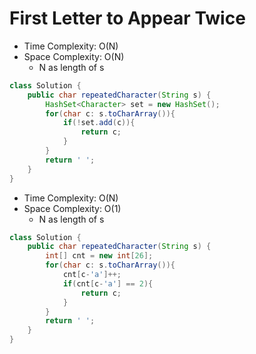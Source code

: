 # First Letter to Appear Twice

- Time Complexity: O(N)
- Space Complexity: O(N)
  - N as length of s

```java
class Solution {
    public char repeatedCharacter(String s) {
        HashSet<Character> set = new HashSet();
        for(char c: s.toCharArray()){
            if(!set.add(c)){
                return c;
            }
        }
        return ' ';
    }
}
```

- Time Complexity: O(N)
- Space Complexity: O(1)
  - N as length of s

```java
class Solution {
    public char repeatedCharacter(String s) {
        int[] cnt = new int[26];
        for(char c: s.toCharArray()){
            cnt[c-'a']++;
            if(cnt[c-'a'] == 2){
                return c;
            }
        }
        return ' ';
    }
}
```
